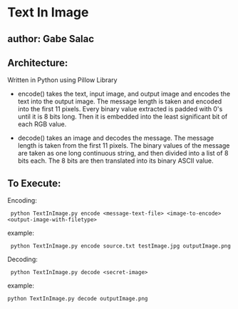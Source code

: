 # Text In Image

## author: Gabe Salac

## Architecture:

Written in Python using Pillow Library

- encode() takes the text, input image, and output image and encodes the text into the output image. The message length is taken and encoded into the first 11 pixels. Every binary value extracted is padded with 0's until it is 8 bits long. Then it is embedded into the least significant bit of each RGB value.

- decode() takes an image and decodes the message. The message length is taken from the first 11 pixels. The binary values of the message are taken as one long continuous string, and then divided into a list of 8 bits each. The 8 bits are then translated into its binary ASCII value.


## To Execute:

Encoding:
```
 python TextInImage.py encode <message-text-file> <image-to-encode> <output-image-with-filetype>
```
example:
```
 python TextInImage.py encode source.txt testImage.jpg outputImage.png
```
Decoding:
```
 python TextInImage.py decode <secret-image>
```
example:
```
python TextInImage.py decode outputImage.png
```
